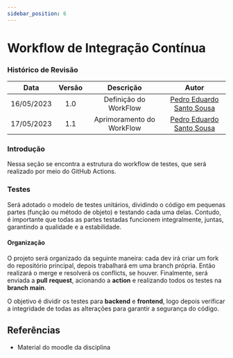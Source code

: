 ```yaml
---
sidebar_position: 6
---
```


# Workflow de Integração Contínua
### **Histórico de Revisão**

|**Data**|**Versão**|**Descrição**|**Autor**|
|:------:|:--------:|:-----------:|:-------:|
| 16/05/2023 | 1.0 | Definição do WorkFlow| [Pedro Eduardo Santo Sousa](https://github.com/PedroEduardoSS)|
| 17/05/2023 | 1.1 | Aprimoramento do WorkFlow| [Pedro Eduardo Santo Sousa](https://github.com/PedroEduardoSS)|

### Introdução
Nessa seção se encontra a estrutura do workflow de testes, que será realizado
por meio do GitHub Actions.

### Testes
Será adotado o modelo de testes unitários, dividindo o código em pequenas partes
(função ou método de objeto) e testando cada uma delas. Contudo, é importante que todas
as partes testadas funcionem integralmente, juntas, garantindo a qualidade e a estabilidade.

#### Organização
O projeto será organizado da seguinte maneira: cada dev irá criar um fork do repositório
principal, depois trabalhará em uma branch própria. Então realizará o merge e resolverá os conflicts, se houver. Finalmente, será enviada a **pull** **request**, acionando a
**action** e realizando todos os testes na **branch** **main**.

O objetivo é dividir os testes para **backend** e **frontend**, logo depois verificar a
integridade de todas as alterações para garantir a segurança do código.

## Referências 
- Material do moodle da disciplina